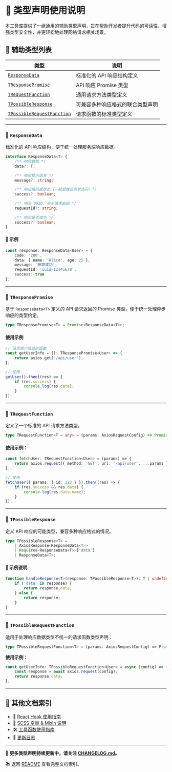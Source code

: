 # 📜 类型声明使用说明

本工具库提供了一组通用的辅助类型声明，旨在帮助开发者提升代码的可读性、增强类型安全性，并更轻松地处理网络请求相关场景。

## 🚀 辅助类型列表

| 类型                                                      | 说明                |
|---------------------------------------------------------|-------------------|
| [`ResponseData`](#responsedata)                         | 标准化的 API 响应结构定义   |
| [`TResponsePromise`](#tresponsepromise)                 | API 响应 Promise 类型 |
| [`TRequestFunction`](#trequestfunction)                 | 通用请求方法类型定义        |
| [`TPossibleResponse`](#tpossibleresponse)               | 可兼容多种响应格式的联合类型声明  |
| [`TPossibleRequestFunction`](#tpossiblerequestfunction) | 请求函数的标准类型定义       |

---

### 📌 `ResponseData`

标准化的 API 响应结构，便于统一处理服务端响应数据。

```typescript
interface ResponseData<T> {
    /** 响应数据 */
    data?: T;

    /** 响应提示信息 */
    message?: string;

    /** 响应编码或状态（一般后端业务状态码）*/
    success?: boolean;

    /** 响应 UUID，用于请求追踪 */
    requestId?: string;

    /** 响应是否成功 */
    success?: boolean;
}
```

#### 🌰 示例

```typescript
const response: ResponseData<User> = {
    code: '200',
    data: { name: 'Alice', age: 25 },
    message: '获取成功',
    requestId: 'uuid-12345678',
    success: true
};
```

---

### 📌 `TResponsePromise`

基于 `ResponseData<T>` 定义的 API 请求返回的 Promise 类型，便于统一处理异步响应的类型约定。

```typescript
type TResponsePromise<T> = Promise<ResponseData<T>>;
```

#### 使用示例

```typescript
// 请求用户信息的函数
const getUserInfo = (): TResponsePromise<User> => {
    return axios.get('/api/user');
};

// 使用
getUser().then((res) => {
    if (res.success) {
        console.log(res.data);
    }
});
```

---

### 📌 `TRequestFunction`

定义了一个标准的 API 请求方法类型。

```typescript
type TRequestFunction<T = any> = (params: AxiosRequestConfig) => Promise<TResponsePromise<T>>;
```

#### 使用示例：

```typescript
const fetchUser: TRequestFunction<User> = (params) => {
    return axios.request({ method: 'GET', url: '/api/user', ...params });
};

// 使用
fetchUser({ params: { id: 123 } }).then((res) => {
    if (res.success && res.data) {
        console.log(res.data.name);
    }
});
```

---

### 📌 `TPossibleResponse`

定义 API 响应的可能类型，兼容多种响应格式的情况。

```typescript
type TPossibleResponse<T> =
    | AxiosResponse<ResponseData<T>>
    | Required<ResponseData<T>>['data']
    | ResponseData<T>;
```

#### 🌰 示例说明

```typescript
function handleResponse<T>(response: TPossibleResponse<T>): T | undefined {
    if ('data' in response) {
        return response.data;
    } else {
        return response;
    }
}
```

---

### 📌 `TPossibleRequestFunction`

适用于处理响应数据类型不统一的请求函数类型声明：

```typescript
type TPossibleRequestFunction<T> = (params: AxiosRequestConfig) => Promise<TPossibleResponse<T>>;
```

**使用示例：**

```typescript
const getUserInfo: TPossibleRequestFunction<User> = async (config) => {
    const response = await axios.request(config);
    return response.data;
};
```

---

## 🔗 其他文档索引

- 📌 [React Hook 使用指南](hook.md)
- 🎨 [SCSS 变量 & Mixin 说明](scss.md)
- 🛠️ [工具函数使用指南](function.md)
- 📆 [更新日志](../CHANGELOG.md)

---
📌 **更多类型声明持续更新中，请关注 [CHANGELOG.md](../CHANGELOG.md)。**

📚 返回 [README](../../README.md) 查看完整文档索引。